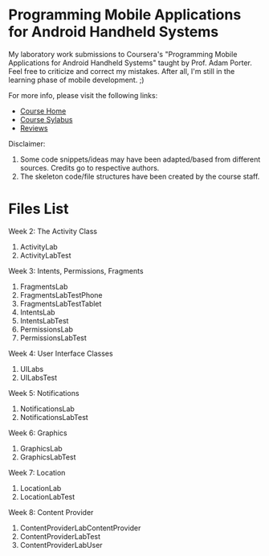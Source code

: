 Programming Mobile Applications for Android Handheld Systems
============================================================

My laboratory work submissions to Coursera's "Programming Mobile Applications for Android Handheld Systems" taught by Prof. Adam Porter.
Feel free to criticize and correct my mistakes. After all, I'm still in the learning phase of mobile development. ;)

For more info, please visit the following links: 

- [Course Home](https://class.coursera.org/android-001)
- [Course Sylabus](https://class.coursera.org/android-001/wiki/syllabus)
- [Reviews](http://www.coursetalk.com/coursera/programming-handheld-systems-with-android)

Disclaimer: 

1. Some code snippets/ideas may have been adapted/based from different sources. Credits go to respective authors.
2. The skeleton code/file structures have been created by the course staff.

Files List
============================================================

Week 2: The Activity Class

1. ActivityLab
2. ActivityLabTest

Week 3: Intents, Permissions, Fragments

1. FragmentsLab
2. FragmentsLabTestPhone
3. FragmentsLabTestTablet
4. IntentsLab
5. IntentsLabTest
6. PermissionsLab
7. PermissionsLabTest

Week 4: User Interface Classes

1. UILabs
2. UILabsTest

Week 5: Notifications

1. NotificationsLab
2. NotificationsLabTest

Week 6: Graphics

1. GraphicsLab
2. GraphicsLabTest

Week 7: Location

1. LocationLab
2. LocationLabTest

Week 8: Content Provider

1. ContentProviderLabContentProvider
2. ContentProviderLabTest
3. ContentProviderLabUser
